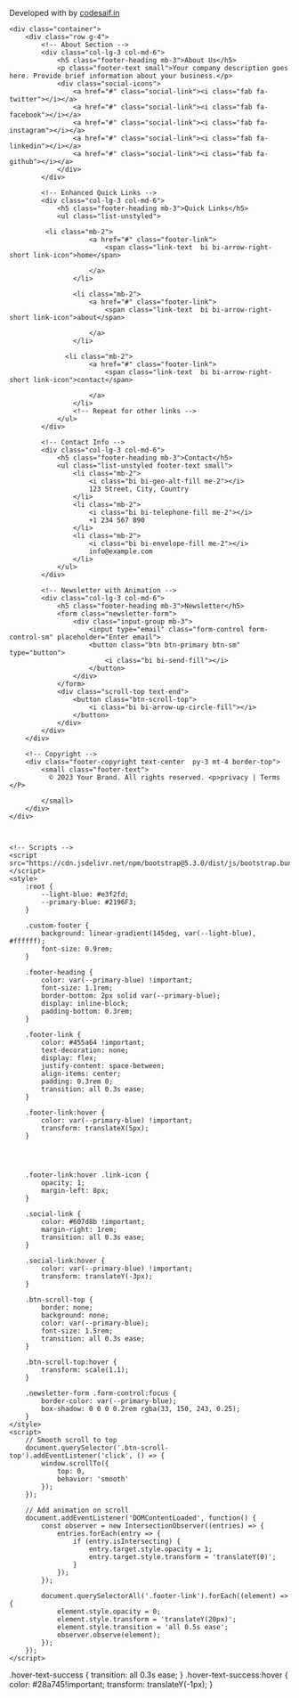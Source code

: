 

  <div class="container">
        <div class="row">
            <div class="col-12 text-center">
                <p class="mb-0 small text-muted">
                    Developed with <i class="bi bi-code-square text-danger"></i> by 
                    <a href="https://codesaif.in" 
                       target="_blank" 
                       class="text-decoration-none text-primary hover-text-success">
                        codesaif.in
                    </a>
                </p>
            </div>
        </div>
    </div>
<!-- Footer -->
<footer class="custom-footer pt-4">
    <!-- CDN Links -->
    <link href="https://cdn.jsdelivr.net/npm/bootstrap@5.3.0/dist/css/bootstrap.min.css" rel="stylesheet">
    <link rel="stylesheet" href="https://cdn.jsdelivr.net/npm/bootstrap-icons@1.11.1/font/bootstrap-icons.css">
    <link rel="stylesheet" href="https://cdnjs.cloudflare.com/ajax/libs/font-awesome/6.4.0/css/all.min.css">

    <div class="container">
        <div class="row g-4">
            <!-- About Section -->
            <div class="col-lg-3 col-md-6">
                <h5 class="footer-heading mb-3">About Us</h5>
                <p class="footer-text small">Your company description goes here. Provide brief information about your business.</p>
                <div class="social-icons">
                    <a href="#" class="social-link"><i class="fab fa-twitter"></i></a>
                    <a href="#" class="social-link"><i class="fab fa-facebook"></i></a>
                    <a href="#" class="social-link"><i class="fab fa-instagram"></i></a>
                    <a href="#" class="social-link"><i class="fab fa-linkedin"></i></a>
                    <a href="#" class="social-link"><i class="fab fa-github"></i></a>
                </div>
            </div>

            <!-- Enhanced Quick Links -->
            <div class="col-lg-3 col-md-6">
                <h5 class="footer-heading mb-3">Quick Links</h5>
                <ul class="list-unstyled">
                   
             <li class="mb-2">
                        <a href="#" class="footer-link">
                            <span class="link-text  bi bi-arrow-right-short link-icon">home</span>
                         
                        </a>
                    </li>
                     
                    <li class="mb-2">
                        <a href="#" class="footer-link">
                            <span class="link-text  bi bi-arrow-right-short link-icon">about</span>
                         
                        </a>
                    </li>
                  
                  <li class="mb-2">
                        <a href="#" class="footer-link">
                            <span class="link-text  bi bi-arrow-right-short link-icon">contact</span>
                         
                        </a>
                    </li>
                    <!-- Repeat for other links -->
                </ul>
            </div>

            <!-- Contact Info -->
            <div class="col-lg-3 col-md-6">
                <h5 class="footer-heading mb-3">Contact</h5>
                <ul class="list-unstyled footer-text small">
                    <li class="mb-2">
                        <i class="bi bi-geo-alt-fill me-2"></i>
                        123 Street, City, Country
                    </li>
                    <li class="mb-2">
                        <i class="bi bi-telephone-fill me-2"></i>
                        +1 234 567 890
                    </li>
                    <li class="mb-2">
                        <i class="bi bi-envelope-fill me-2"></i>
                        info@example.com
                    </li>
                </ul>
            </div>

            <!-- Newsletter with Animation -->
            <div class="col-lg-3 col-md-6">
                <h5 class="footer-heading mb-3">Newsletter</h5>
                <form class="newsletter-form">
                    <div class="input-group mb-3">
                        <input type="email" class="form-control form-control-sm" placeholder="Enter email">
                        <button class="btn btn-primary btn-sm" type="button">
                            <i class="bi bi-send-fill"></i>
                        </button>
                    </div>
                </form>
                <div class="scroll-top text-end">
                    <button class="btn-scroll-top">
                        <i class="bi bi-arrow-up-circle-fill"></i>
                    </button>
                </div>
            </div>
        </div>

        <!-- Copyright -->
        <div class="footer-copyright text-center  py-3 mt-4 border-top">
            <small class="footer-text">
              © 2023 Your Brand. All rights reserved. <p>privacy | Terms </P>
              
            </small>
        </div>
    </div>



    <!-- Scripts -->
    <script src="https://cdn.jsdelivr.net/npm/bootstrap@5.3.0/dist/js/bootstrap.bundle.min.js"></script>
    <style>
        :root {
            --light-blue: #e3f2fd;
            --primary-blue: #2196F3;
        }

        .custom-footer {
            background: linear-gradient(145deg, var(--light-blue), #ffffff);
            font-size: 0.9rem;
        }

        .footer-heading {
            color: var(--primary-blue) !important;
            font-size: 1.1rem;
            border-bottom: 2px solid var(--primary-blue);
            display: inline-block;
            padding-bottom: 0.3rem;
        }

        .footer-link {
            color: #455a64 !important;
            text-decoration: none;
            display: flex;
            justify-content: space-between;
            align-items: center;
            padding: 0.3rem 0;
            transition: all 0.3s ease;
        }

        .footer-link:hover {
            color: var(--primary-blue) !important;
            transform: translateX(5px);
        }

        
      

        .footer-link:hover .link-icon {
            opacity: 1;
            margin-left: 8px;
        }

        .social-link {
            color: #607d8b !important;
            margin-right: 1rem;
            transition: all 0.3s ease;
        }

        .social-link:hover {
            color: var(--primary-blue) !important;
            transform: translateY(-3px);
        }

        .btn-scroll-top {
            border: none;
            background: none;
            color: var(--primary-blue);
            font-size: 1.5rem;
            transition: all 0.3s ease;
        }

        .btn-scroll-top:hover {
            transform: scale(1.1);
        }

        .newsletter-form .form-control:focus {
            border-color: var(--primary-blue);
            box-shadow: 0 0 0 0.2rem rgba(33, 150, 243, 0.25);
        }
    </style>
    <script>
        // Smooth scroll to top
        document.querySelector('.btn-scroll-top').addEventListener('click', () => {
            window.scrollTo({
                top: 0,
                behavior: 'smooth'
            });
        });

        // Add animation on scroll
        document.addEventListener('DOMContentLoaded', function() {
            const observer = new IntersectionObserver((entries) => {
                entries.forEach(entry => {
                    if (entry.isIntersecting) {
                        entry.target.style.opacity = 1;
                        entry.target.style.transform = 'translateY(0)';
                    }
                });
            });

            document.querySelectorAll('.footer-link').forEach((element) => {
                element.style.opacity = 0;
                element.style.transform = 'translateY(20px)';
                element.style.transition = 'all 0.5s ease';
                observer.observe(element);
            });
        });
    </script>
</footer>



   .hover-text-success {
        transition: all 0.3s ease;
    }
    .hover-text-success:hover {
        color: #28a745!important;
        transform: translateY(-1px);
    }